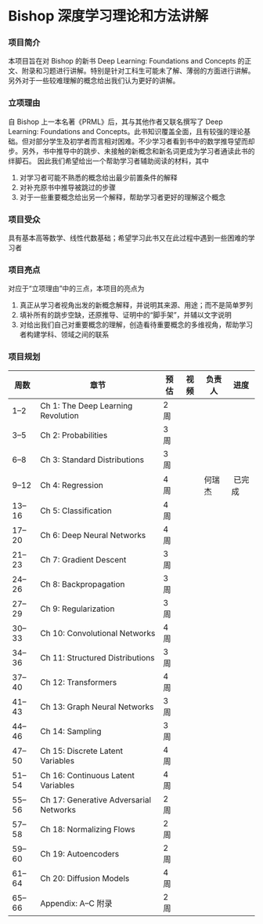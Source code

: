 # Bishop 深度学习理论和方法讲解

### 项目简介

本项目旨在对 Bishop 的新书 Deep Learning: Foundations and Concepts 的正文、附录和习题进行讲解。特别是针对工科生可能未了解、薄弱的方面进行讲解。另外对于一些较难理解的概念给出我们认为更好的讲解。

### 立项理由

自 Bishop 上一本名著《PRML》后，其与其他作者又联名撰写了 Deep Learning: Foundations and Concepts。此书知识覆盖全面，且有较强的理论基础。但对部分学生及初学者而言相对困难。不少学习者看到书中的数学推导望而却步。另外，书中推导中的跳步、未接触的新概念和新名词更成为学习者通读此书的绊脚石。
因此我们希望给出一个帮助学习者辅助阅读的材料，其中
 
1. 对学习者可能不熟悉的概念给出最少前置条件的解释
2. 对补充原书中推导被跳过的步骤
3. 对于一些重要概念给出另一个解释，帮助学习者更好的理解这个概念

### 项目受众

具有基本高等数学、线性代数基础；希望学习此书又在此过程中遇到一些困难的学习者

### 项目亮点

对应于“立项理由”中的三点，本项目的亮点为 

1. 真正从学习者视角出发的新概念解释，并说明其来源、用途；而不是简单罗列
2. 填补所有的跳步空缺，还原推导、证明中的“脚手架”，并辅以文字说明
3. 对给出我们自己对重要概念的理解，创造看待重要概念的多维视角，帮助学习者构建学科、领域之间的联系

### 项目规划


| 周数    | 章节                                     | 预估  | 视频  | 负责人  | 进度   |
| ----- | -------------------------------------- | --- | --- | ---- | ---- |
| 1–2   | Ch 1: The Deep Learning Revolution     | 2 周 |     |      |      |
| 3–5   | Ch 2: Probabilities                    | 3 周 |     |      |      |
| 6–8   | Ch 3: Standard Distributions           | 3 周 |     |      |      |
| 9–12  | Ch 4: Regression                       | 4 周 |     | 何瑞杰  |  已完成 |
| 13–16 | Ch 5: Classification                   | 4 周 |     |      |      |
| 17–20 | Ch 6: Deep Neural Networks             | 4 周 |     |      |      |
| 21–23 | Ch 7: Gradient Descent                 | 3 周 |     |      |      |
| 24–26 | Ch 8: Backpropagation                  | 3 周 |     |      |      |
| 27–29 | Ch 9: Regularization                   | 3 周 |     |      |      |
| 30–33 | Ch 10: Convolutional Networks          | 4 周 |     |      |      |
| 34–36 | Ch 11: Structured Distributions        | 3 周 |     |      |      |
| 37–40 | Ch 12: Transformers                    | 4 周 |     |      |      |
| 41–43 | Ch 13: Graph Neural Networks           | 3 周 |     |      |      |
| 44–46 | Ch 14: Sampling                        | 3 周 |     |      |      |
| 47–50 | Ch 15: Discrete Latent Variables       | 4 周 |     |      |      |
| 51–54 | Ch 16: Continuous Latent Variables     | 4 周 |     |      |      |
| 55–56 | Ch 17: Generative Adversarial Networks | 2 周 |     |      |      |
| 57–58 | Ch 18: Normalizing Flows               | 2 周 |     |      |      |
| 59–60 | Ch 19: Autoencoders                    | 2 周 |     |      |      |
| 61–64 | Ch 20: Diffusion Models                | 4 周 |     |      |      |
| 65–66 | Appendix: A–C 附录                       | 2 周 |     |      |      |

